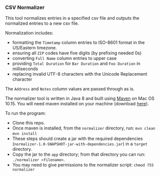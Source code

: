 ### CSV Normalizer
This tool normalizes entries in a specified csv file and outputs the normalized entries to a new csv file. 

Normalization includes:
* formatting the `Timetamp` column entries to ISO-8601 format in the US/Eastern timezone.
* ensuring all `ZIP` codes have five digits (by prefixing needed 0s)
* converting `Full Name` column entries to upper case
* providing `Total Duration` for `Bar Duration` and `Foo Duration` in milliseconds
* replacing invalid UTF-8 characters with the Unicode Replacement character

The `Address` and `Notes` column values are passed through as is.


The normalizer tool is written in Java 8 and built using [Maven](https://maven.apache.org/) on Mac OS 10.15. You will need maven installed on your machine (download [here](https://maven.apache.org/download.cgi)).

To run the program:
* Clone this repo.
* Once maven is installed, from the `normalizer` directory, run:
 `mvn clean`
 `mvn install`
* These steps should create a jar with the required dependencies (`normalizer-1.0-SNAPSHOT-jar-with-dependencies.jar`) in a `target` directory.
* Copy the jar to the `app` directory; from that directory you can run:
`./normalizer <filename>`.  
* You may need to give permissions to the normalizer script:
`chmod 755 normalizer`
